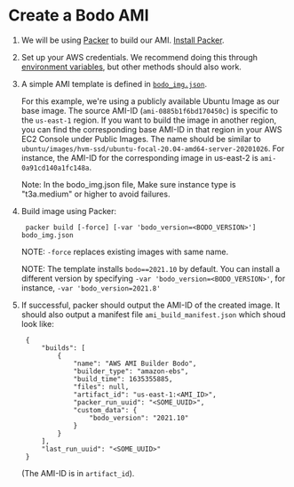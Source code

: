 # Create a Bodo AMI

1. We will be using [Packer](https://www.packer.io) to build our AMI. [Install Packer](https://www.packer.io/downloads).

1. Set up your AWS credentials. We recommend doing this through [environment variables](https://docs.aws.amazon.com/cli/latest/userguide/cli-configure-envvars.html), but other methods should also work.

1. A simple AMI template is defined in [``bodo_img.json``](./bodo_img.json). 
    
    For this example, we're using a publicly available Ubuntu Image as our base image. The source AMI-ID (``ami-0885b1f6bd170450c``) is specific to the ``us-east-1`` region. If you want to build the image in another region, you can find the corresponding base AMI-ID in that region in your AWS EC2 Console under Public Images. The name should be similar to ``ubuntu/images/hvm-ssd/ubuntu-focal-20.04-amd64-server-20201026``. For instance, the AMI-ID for the corresponding image in us-east-2 is ``ami-0a91cd140a1fc148a``.

    Note: In the bodo_img.json file, Make sure instance type is  "t3a.medium" or higher to avoid failures.

1. Build image using Packer:

        packer build [-force] [-var 'bodo_version=<BODO_VERSION>'] bodo_img.json

    NOTE: ``-force`` replaces existing images with same name.
    
    NOTE: The template installs ``bodo==2021.10`` by default. You can install a different version by specifying ``-var 'bodo_version=<BODO_VERSION>'``, for instance, ``-var 'bodo_version=2021.8'``

1. If successful, packer should output the AMI-ID of the created image. It should also output a manifest file ``ami_build_manifest.json`` which shoud look like:

        {
            "builds": [
                {
                    "name": "AWS AMI Builder Bodo",
                    "builder_type": "amazon-ebs",
                    "build_time": 1635355885,
                    "files": null,
                    "artifact_id": "us-east-1:<AMI_ID>",
                    "packer_run_uuid": "<SOME_UUID>",
                    "custom_data": {
                        "bodo_version": "2021.10"
                    }
                }
            ],
            "last_run_uuid": "<SOME_UUID>"
        }
    
    (The AMI-ID is in ``artifact_id``).
